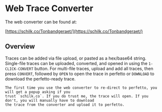 # Web Trace Converter

The web converter can be found at: 

[https://schilk.co/Tonbandgeraet/](https://schilk.co/Tonbandgeraet/)


## Overview
Traces can be added via file upload, or pasted as a hex/base64 string. Single-file traces can be uploaded, converted, and opened in using the `1-CLICK-CONVERT` button.
For multi-file traces, upload and add all traces, then press `CONVERT`, followed by `OPEN` to open the trace in perfetto or `DOWNLOAD` to download the perfetto-ready trace.

```admonish note
The first time you use the web converter to re-direct to perfetto, you will get a popup asking if you 
trust `schilk.co`. If you do trust me, the trace will open. If you don't, you will manually have to download
the trace from the converter and upload it to perfetto.
```

